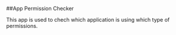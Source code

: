##App Permission Checker

This app is used to chech which application is using which type of permissions.
